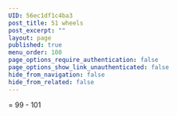 ```yaml
---
UID: 56ec1df1c4ba3
post_title: 51 wheels
post_excerpt: ""
layout: page
published: true
menu_order: 100
page_options_require_authentication: false
page_options_show_link_unauthenticated: false
hide_from_navigation: false
hide_from_related: false
---
```

= 99 - 101
